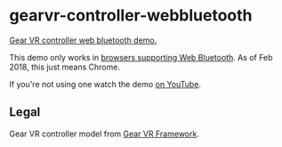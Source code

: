# gearvr-controller-webbluetooth

[Gear VR controller web bluetooth demo.](http://jsyang.ca/gearvr-controller-webbluetooth)

This demo only works in [browsers supporting Web Bluetooth](https://caniuse.com/#feat=web-bluetooth). As of Feb 2018, this just means Chrome. 

If you're not using
one watch the demo [on YouTube](https://www.youtube.com/watch?v=QGb5cKL8kZ4). 

## Legal
Gear VR controller model from [Gear VR Framework](https://github.com/Samsung/GearVRf).